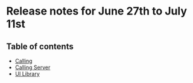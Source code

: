 # Release notes for June 27th to July 11st

## Table of contents

* [Calling](#calling)
* [Calling Server](#calling-server)
* [UI Library](#ui-library)
